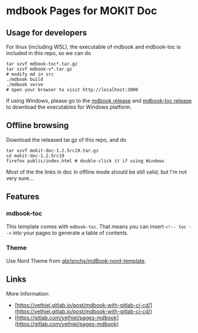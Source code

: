 # mdbook Pages for MOKIT Doc

## Usage for developers

For linux (including WSL), the executable of mdbook and mdbook-toc is included in this repo, so we can do
```
tar xzvf mdbook-toc*.tar.gz
tar xzvf mdbook-v*.tar.gz
# modify md in src
./mdbook build
./mdbook serve
# open your browser to visit http://localhost:3000
```

If using Windows, please go to the [mdbook release](https://github.com/rust-lang/mdBook/releases) and [mdbook-toc release](https://github.com/badboy/mdbook-toc/releases) to download the executables for Windows platform.


## Offline browsing

Download the released tar.gz of this repo, and do

```
tar xzvf mokit-doc-1.2.5rc19.tar.gz
cd mokit-doc-1.2.5rc19
firefox public/index.html # double-click it if using Windows
```

Most of the the links in doc in offline mode should be still valid, but I'm not very sure...

## Features

### mdbook-toc

This template comes with `mdbook-toc`. That means you can insert `<!-- toc -->` into your pages to generate a table of contents.

<!--
### kdb-Element Style

A custom.css file for styled `<kdb>` elements to display keyboard inputs like <kbd>Ctrl</kbd> + <kbd>C</kbd> from the [MDN web docs](https://developer.mozilla.org/en-US/docs/Web/HTML/Element/kbd).
-->

### Theme

Use Nord Theme from [gbrlsnchs/mdBook-nord-template](https://github.com/gbrlsnchs/mdBook-nord-template).

## Links

More Information:

- [https://yethiel.gitlab.io/post/mdbook-with-gitlab-ci-cd/](https://yethiel.gitlab.io/post/mdbook-with-gitlab-ci-cd/)
- [https://gitlab.com/yethiel/pages-mdbook](https://gitlab.com/yethiel/pages-mdbook)


